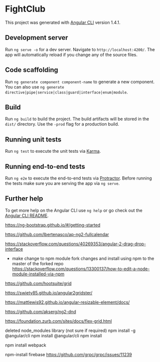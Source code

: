 # FightClub

This project was generated with [Angular CLI](https://github.com/angular/angular-cli) version 1.4.1.

## Development server

Run `ng serve -o` for a dev server. Navigate to `http://localhost:4200/`. The app will automatically reload if you change any of the source files.

## Code scaffolding

Run `ng generate component component-name` to generate a new component. You can also use `ng generate directive|pipe|service|class|guard|interface|enum|module`.

## Build

Run `ng build` to build the project. The build artifacts will be stored in the `dist/` directory. Use the `-prod` flag for a production build.

## Running unit tests

Run `ng test` to execute the unit tests via [Karma](https://karma-runner.github.io).

## Running end-to-end tests

Run `ng e2e` to execute the end-to-end tests via [Protractor](http://www.protractortest.org/).
Before running the tests make sure you are serving the app via `ng serve`.

## Further help

To get more help on the Angular CLI use `ng help` or go check out the [Angular CLI README](https://github.com/angular/angular-cli/blob/master/README.md).

https://ng-bootstrap.github.io/#/getting-started

https://github.com/lbertenasco/ap-ng2-fullcalendar

https://stackoverflow.com/questions/40269353/angular-2-drag-drop-interface

- make change to npm module fork changes and install using npm to the master of the forked repo
https://stackoverflow.com/questions/13300137/how-to-edit-a-node-module-installed-via-npm


https://github.com/hootsuite/grid

https://swiety85.github.io/angular2gridster/

https://mattlewis92.github.io/angular-resizable-element/docs/

https://github.com/akserg/ng2-dnd

https://foundation.zurb.com/sites/docs/flex-grid.html

deleted node_modules library (not sure if required)
npm install -g @angular/cli
npm install @angular/cli
npm install

npm install webpack

npm-install firebase 
https://github.com/grpc/grpc/issues/11239
